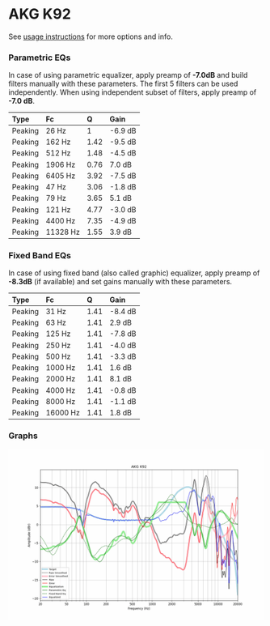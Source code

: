 # AKG K92
See [usage instructions](https://github.com/jaakkopasanen/AutoEq#usage) for more options and info.

### Parametric EQs
In case of using parametric equalizer, apply preamp of **-7.0dB** and build filters manually
with these parameters. The first 5 filters can be used independently.
When using independent subset of filters, apply preamp of **-7.0 dB**.

| Type    | Fc       |    Q | Gain    |
|:--------|:---------|:-----|:--------|
| Peaking | 26 Hz    | 1    | -6.9 dB |
| Peaking | 162 Hz   | 1.42 | -9.5 dB |
| Peaking | 512 Hz   | 1.48 | -4.5 dB |
| Peaking | 1906 Hz  | 0.76 | 7.0 dB  |
| Peaking | 6405 Hz  | 3.92 | -7.5 dB |
| Peaking | 47 Hz    | 3.06 | -1.8 dB |
| Peaking | 79 Hz    | 3.65 | 5.1 dB  |
| Peaking | 121 Hz   | 4.77 | -3.0 dB |
| Peaking | 4400 Hz  | 7.35 | -4.9 dB |
| Peaking | 11328 Hz | 1.55 | 3.9 dB  |

### Fixed Band EQs
In case of using fixed band (also called graphic) equalizer, apply preamp of **-8.3dB**
(if available) and set gains manually with these parameters.

| Type    | Fc       |    Q | Gain    |
|:--------|:---------|:-----|:--------|
| Peaking | 31 Hz    | 1.41 | -8.4 dB |
| Peaking | 63 Hz    | 1.41 | 2.9 dB  |
| Peaking | 125 Hz   | 1.41 | -7.8 dB |
| Peaking | 250 Hz   | 1.41 | -4.0 dB |
| Peaking | 500 Hz   | 1.41 | -3.3 dB |
| Peaking | 1000 Hz  | 1.41 | 1.6 dB  |
| Peaking | 2000 Hz  | 1.41 | 8.1 dB  |
| Peaking | 4000 Hz  | 1.41 | -0.8 dB |
| Peaking | 8000 Hz  | 1.41 | -1.1 dB |
| Peaking | 16000 Hz | 1.41 | 1.8 dB  |

### Graphs
![](./AKG%20K92.png)